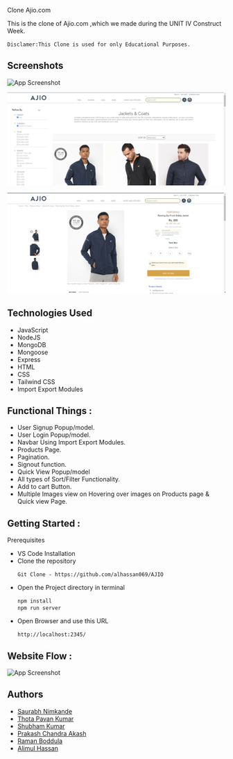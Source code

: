 Clone Ajio.com

This is the clone of Ajio.com ,which we made during the UNIT IV Construct Week.
```
Disclamer:This Clone is used for only Educational Purposes.
```

## Screenshots

![App Screenshot](https://github.com/alhassan069/AJIO/blob/7c7fb9d7278c56694344f8f7fc19ef345476515a/images/img22.gif)

![App Screenshot](images/img33.png)

![App Screenshot](images/img45.png)

## Technologies Used

- JavaScript
- NodeJS
- MongoDB
- Mongoose
- Express
- HTML
- CSS
- Tailwind CSS
- Import Export Modules

## Functional Things :
* User Signup Popup/model.
* User Login Popup/model.
* Navbar Using Import Export Modules.
* Products Page.
* Pagination.
* Signout function.
* Quick View Popup/model
* All types of Sort/Filter Functionality.
* Add to cart Button.
* Multiple Images view on Hovering over images on Products page & Quick view Page.

## Getting Started :

Prerequisites

- VS Code
  Installation
- Clone the repository
  ```
  Git Clone - https://github.com/alhassan069/AJIO
  ```
- Open the Project directory in terminal
  ```
  npm install
  npm run server
  ```
- Open Browser and use this URL
  ```
  http://localhost:2345/
  ```
## Website Flow :

![App Screenshot](https://github.com/alhassan069/AJIO/blob/1d601e255827f728fcbd1c2a55ff6579e92e78da/images/img55.gif)

## Authors

- [Saurabh Nimkande](https://github.com/saurabhnimkande)
- [Thota Pavan Kumar](https://github.com/ThotaPavanKumar)
- [Shubham Kumar](https://github.com/shubhamkr0412)
- [Prakash Chandra Akash](https://github.com/impcakash)
- [Raman Boddula](https://github.com/raman-boddula)
- [Alimul Hassan](https://github.com/alhassan069)
